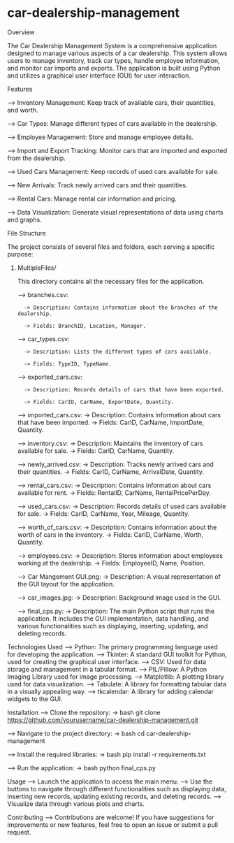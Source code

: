# car-dealership-management

Overview
  
  The Car Dealership Management System is a comprehensive application designed to manage various aspects of a car dealership. This system allows users to manage inventory, track car types, handle employee information, and monitor car imports and exports. The application is built using Python and utilizes a graphical user interface (GUI) for user interaction.

Features

  --> Inventory Management: Keep track of available cars, their quantities, and worth.
  
  --> Car Types: Manage different types of cars available in the dealership.
  
  --> Employee Management: Store and manage employee details.
  
  --> Import and Export Tracking: Monitor cars that are imported and exported from the dealership.
  
  --> Used Cars Management: Keep records of used cars available for sale.
  
  --> New Arrivals: Track newly arrived cars and their quantities.
  
  --> Rental Cars: Manage rental car information and pricing.
  
  --> Data Visualization: Generate visual representations of data using charts and graphs.
  
  
File Structure

  The project consists of several files and folders, each serving a specific purpose:
  
  1. MultipleFiles/

     This directory contains all the necessary files for the application.
     
       --> branches.csv:
     
           -> Description: Contains information about the branches of the dealership.
     
           -> Fields: BranchID, Location, Manager.
     

       --> car_types.csv:
     
           -> Description: Lists the different types of cars available.
     
           -> Fields: TypeID, TypeName.
     

       --> exported_cars.csv:
     
           -> Description: Records details of cars that have been exported.
     
           -> Fields: CarID, CarName, ExportDate, Quantity.
     

       --> imported_cars.csv:
           -> Description: Contains information about cars that have been imported.
           -> Fields: CarID, CarName, ImportDate, Quantity.


       --> inventory.csv:
           -> Description: Maintains the inventory of cars available for sale.
           -> Fields: CarID, CarName, Quantity.

       --> newly_arrived.csv:
           -> Description: Tracks newly arrived cars and their quantities.
           -> Fields: CarID, CarName, ArrivalDate, Quantity.

       --> rental_cars.csv:
           -> Description: Contains information about cars available for rent.
           -> Fields: RentalID, CarName, RentalPricePerDay.

       --> used_cars.csv:
           -> Description: Records details of used cars available for sale.
           -> Fields: CarID, CarName, Year, Mileage, Quantity.

       --> worth_of_cars.csv:
           -> Description: Contains information about the worth of cars in the inventory.
           -> Fields: CarID, CarName, Worth, Quantity.

       --> employees.csv:
           -> Description: Stores information about employees working at the dealership.
           -> Fields: EmployeeID, Name, Position.

       --> Car Mangement GUI.png:
           -> Description: A visual representation of the GUI layout for the application.

       --> car_images.jpg:
           -> Description: Background image used in the GUI.

       --> final_cps.py:
           -> Description: The main Python script that runs the application. It includes the GUI implementation, data handling, and various functionalities such as displaying, inserting, updating, and deleting                              records.

Technologies Used
--> Python: The primary programming language used for developing the application.
--> Tkinter: A standard GUI toolkit for Python, used for creating the graphical user interface.
--> CSV: Used for data storage and management in a tabular format.
--> PIL/Pillow: A Python Imaging Library used for image processing.
--> Matplotlib: A plotting library used for data visualization.
--> Tabulate: A library for formatting tabular data in a visually appealing way.
--> tkcalendar: A library for adding calendar widgets to the GUI.

Installation
--> Clone the repository:
    -> bash
        git clone https://github.com/yourusername/car-dealership-management.git

--> Navigate to the project directory:
    -> bash
        cd car-dealership-management

--> Install the required libraries:
    -> bash
        pip install -r requirements.txt

--> Run the application:
    -> bash
        python final_cps.py

Usage
--> Launch the application to access the main menu.
--> Use the buttons to navigate through different functionalities such as displaying data, inserting new records, updating existing records, and deleting records.
--> Visualize data through various plots and charts.

Contributing
--> Contributions are welcome! If you have suggestions for improvements or new features, feel free to open an issue or submit a pull request.
